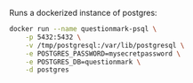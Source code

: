 Runs a dockerized instance of postgres:

```bash
docker run --name questionmark-psql \
    -p 5432:5432 \
    -v /tmp/postgresql:/var/lib/postgresql \
    -e POSTGRES_PASSWORD=mysecretpassword \
    -e POSTGRES_DB=questionmark \
    -d postgres
```